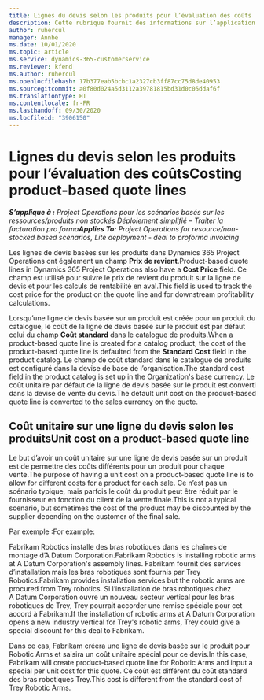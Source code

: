 ```yaml
---
title: Lignes du devis selon les produits pour l’évaluation des coûts
description: Cette rubrique fournit des informations sur l’application d’un prix de revient à une ligne de devis basée sur un produit.
author: ruhercul
manager: Annbe
ms.date: 10/01/2020
ms.topic: article
ms.service: dynamics-365-customerservice
ms.reviewer: kfend
ms.author: ruhercul
ms.openlocfilehash: 17b377eab5bcbc1a2327cb3ff87cc75d8de40953
ms.sourcegitcommit: a0f80d024a5d3112a39781815bd31d0c05ddaf6f
ms.translationtype: HT
ms.contentlocale: fr-FR
ms.lasthandoff: 09/30/2020
ms.locfileid: "3906150"
---
```

# <a name="costing-product-based-quote-lines"></a><span data-ttu-id="265e5-103">Lignes du devis selon les produits pour l’évaluation des coûts</span><span class="sxs-lookup"><span data-stu-id="265e5-103">Costing product-based quote lines</span></span>

<span data-ttu-id="265e5-104">_**S’applique à :** Project Operations pour les scénarios basés sur les ressources/produits non stockés Déploiement simplifié – Traiter la facturation pro forma_</span><span class="sxs-lookup"><span data-stu-id="265e5-104">_**Applies To:** Project Operations for resource/non-stocked based scenarios, Lite deployment - deal to proforma invoicing_</span></span>


<span data-ttu-id="265e5-105">Les lignes de devis basées sur les produits dans Dynamics 365 Project Operations ont également un champ **Prix de revient**.</span><span class="sxs-lookup"><span data-stu-id="265e5-105">Product-based quote lines in Dynamics 365 Project Operations also have a **Cost Price** field.</span></span> <span data-ttu-id="265e5-106">Ce champ est utilisé pour suivre le prix de revient du produit sur la ligne de devis et pour les calculs de rentabilité en aval.</span><span class="sxs-lookup"><span data-stu-id="265e5-106">This field is used to track the cost price for the product on the quote line and for downstream profitability calculations.</span></span>

<span data-ttu-id="265e5-107">Lorsqu’une ligne de devis basée sur un produit est créée pour un produit du catalogue, le coût de la ligne de devis basée sur le produit est par défaut celui du champ **Coût standard** dans le catalogue de produits.</span><span class="sxs-lookup"><span data-stu-id="265e5-107">When a product-based quote line is created for a catalog product, the cost of the product-based quote line is defaulted from the **Standard Cost** field in the product catalog.</span></span> <span data-ttu-id="265e5-108">Le champ de coût standard dans le catalogue de produits est configuré dans la devise de base de l’organisation.</span><span class="sxs-lookup"><span data-stu-id="265e5-108">The standard cost field in the product catalog is set up in the Organization's base currency.</span></span> <span data-ttu-id="265e5-109">Le coût unitaire par défaut de la ligne de devis basée sur le produit est converti dans la devise de vente du devis.</span><span class="sxs-lookup"><span data-stu-id="265e5-109">The default unit cost on the product-based quote line is converted to the sales currency on the quote.</span></span>

## <a name="unit-cost-on-a-product-based-quote-line"></a><span data-ttu-id="265e5-110">Coût unitaire sur une ligne du devis selon les produits</span><span class="sxs-lookup"><span data-stu-id="265e5-110">Unit cost on a product-based quote line</span></span>

<span data-ttu-id="265e5-111">Le but d’avoir un coût unitaire sur une ligne de devis basée sur un produit est de permettre des coûts différents pour un produit pour chaque vente.</span><span class="sxs-lookup"><span data-stu-id="265e5-111">The purpose of having a unit cost on a product-based quote line is to allow for different costs for a product for each sale.</span></span> <span data-ttu-id="265e5-112">Ce n’est pas un scénario typique, mais parfois le coût du produit peut être réduit par le fournisseur en fonction du client de la vente finale.</span><span class="sxs-lookup"><span data-stu-id="265e5-112">This is not a typical scenario, but sometimes the cost of the product may be discounted by the supplier depending on the customer of the final sale.</span></span>

<span data-ttu-id="265e5-113">Par exemple :</span><span class="sxs-lookup"><span data-stu-id="265e5-113">For example:</span></span>

<span data-ttu-id="265e5-114">Fabrikam Robotics installe des bras robotiques dans les chaînes de montage d’A Datum Corporation.</span><span class="sxs-lookup"><span data-stu-id="265e5-114">Fabrikam Robotics is installing robotic arms at A Datum Corporation's assembly lines.</span></span> <span data-ttu-id="265e5-115">Fabrikam fournit des services d’installation mais les bras robotiques sont fournis par Trey Robotics.</span><span class="sxs-lookup"><span data-stu-id="265e5-115">Fabrikam provides installation services but the robotic arms are procured from Trey robotics.</span></span> <span data-ttu-id="265e5-116">Si l’installation de bras robotiques chez A Datum Corporation ouvre un nouveau secteur vertical pour les bras robotiques de Trey, Trey pourrait accorder une remise spéciale pour cet accord à Fabrikam.</span><span class="sxs-lookup"><span data-stu-id="265e5-116">If the installation of robotic arms at A Datum Corporation opens a new industry vertical for Trey's robotic arms, Trey could give a special discount for this deal to Fabrikam.</span></span>

<span data-ttu-id="265e5-117">Dans ce cas, Fabrikam créera une ligne de devis basée sur le produit pour Robotic Arms et saisira un coût unitaire spécial pour ce devis.</span><span class="sxs-lookup"><span data-stu-id="265e5-117">In this case, Fabrikam will create product-based quote line for Robotic Arms and input a special per unit cost for this quote.</span></span> <span data-ttu-id="265e5-118">Ce coût est différent du coût standard des bras robotiques Trey.</span><span class="sxs-lookup"><span data-stu-id="265e5-118">This cost is different from the standard cost of Trey Robotic Arms.</span></span>

